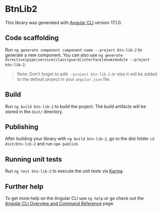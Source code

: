 # BtnLib2

This library was generated with [Angular CLI](https://github.com/angular/angular-cli) version 17.1.0.

## Code scaffolding

Run `ng generate component component-name --project btn-lib-2` to generate a new component. You can also use `ng generate directive|pipe|service|class|guard|interface|enum|module --project btn-lib-2`.
> Note: Don't forget to add `--project btn-lib-2` or else it will be added to the default project in your `angular.json` file. 

## Build

Run `ng build btn-lib-2` to build the project. The build artifacts will be stored in the `dist/` directory.

## Publishing

After building your library with `ng build btn-lib-2`, go to the dist folder `cd dist/btn-lib-2` and run `npm publish`.

## Running unit tests

Run `ng test btn-lib-2` to execute the unit tests via [Karma](https://karma-runner.github.io).

## Further help

To get more help on the Angular CLI use `ng help` or go check out the [Angular CLI Overview and Command Reference](https://angular.io/cli) page.
